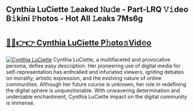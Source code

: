 ## Cynthia LuCiette 𝙻eaked 𝙽u𝚍e - Part-LRQ 𝚅𝚒deo B𝚒kini 𝙿hotos - Hot All 𝙻eaks 7Ms6g

# <h2><a href="http://ld6276v.urlbe.top/?page=Cynthia+LuCiette">🔗🔗👉👉 Cynthia LuCiette P𝚑oto𝚜Vid𝚎o</a></h2>

[![Cynthia LuCiette](https://i.imgur.com/eBuTRDB.gif)](http://ld6276v.urlbe.top/?page=Cynthia+LuCiette)
Cynthia LuCiette, a multifaceted and provocative persona, defies easy description. Her pioneering use of digital media for self-representation has enthralled and infuriated viewers, igniting debates on morality, artistic expression, and the evolving nature of online communities. Although her future course is unknown, her role in redefining the digital sphere is unquestionable. With unwavering determination and undeniable enchantment, Cynthia LuCiette impact on the digital community is immense.
